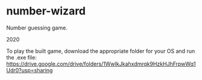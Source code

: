 # number-wizard

Number guessing game.

2020


To play the built game, download the appropriate folder for your OS and run the .exe file: https://drive.google.com/drive/folders/1WwIkJkahxdmrqk9HzkHJhFrpwWq1Udr0?usp=sharing
